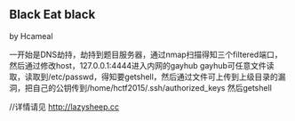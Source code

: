 ## Black Eat black

by Hcameal

一开始是DNS劫持，劫持到题目服务器，通过nmap扫描得知三个filtered端口，然后通过修改host，127.0.0.1:4444进入内网的gayhub gayhub可任意文件读取，读取到/etc/passwd，得知要getshell，然后通过文件可上传到上级目录的漏洞，把自己的公钥传到/home/hctf2015/.ssh/authorized_keys 然后getshell

//详情请见 http://lazysheep.cc
